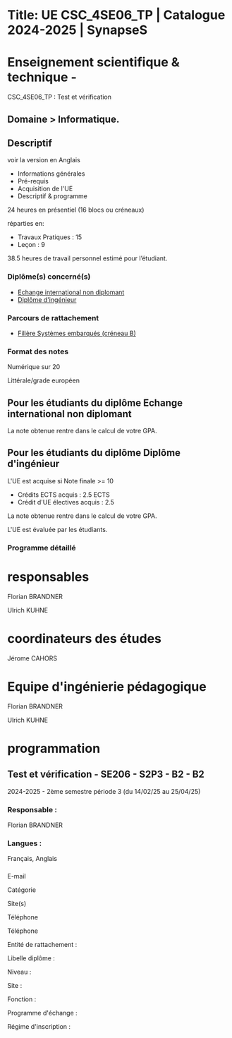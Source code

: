 # Title: UE CSC_4SE06_TP | Catalogue 2024-2025 | SynapseS

#  [ ](/catalogue/2024-2025) Enseignement scientifique & technique \-
CSC_4SE06_TP : Test et vérification

## Domaine > Informatique.

## Descriptif

voir la version en Anglais

  * Informations générales
  * Pré-requis
  * Acquisition de l'UE
  * Descriptif & programme

24 heures en présentiel (16 blocs ou créneaux)

réparties en:

  * Travaux Pratiques : 15
  * Leçon : 9

38.5 heures de travail personnel estimé pour l’étudiant.

### Diplôme(s) concerné(s)

  * [Echange international non diplomant](/catalogue/2024-2025/diplome/1/PEI-echange-international-non-diplomant)
  * [Diplôme d'ingénieur](/catalogue/2024-2025/diplome/4/ING-diplome-d-ingenieur)

### Parcours de rattachement

  * [Filière Systèmes embarqués (créneau B)](/catalogue/2024-2025/parcours/1377/SE-filiere-systemes-embarques-creneau-b)

### Format des notes

Numérique sur 20

Littérale/grade européen

## Pour les étudiants du diplôme Echange international non diplomant

La note obtenue rentre dans le calcul de votre GPA.

## Pour les étudiants du diplôme Diplôme d'ingénieur

L'UE est acquise si Note finale >= 10

  * Crédits ECTS acquis : 2.5 ECTS
  * Crédit d'UE électives acquis : 2.5

La note obtenue rentre dans le calcul de votre GPA.

L'UE est évaluée par les étudiants.

### Programme détaillé

# responsables

Florian BRANDNER

Ulrich KUHNE

# coordinateurs des études

Jérome CAHORS

# Equipe d'ingénierie pédagogique

Florian BRANDNER

Ulrich KUHNE

# programmation

## Test et vérification - SE206 - S2P3 - B2 - B2

2024-2025 - 2ème semestre période 3 (du 14/02/25 au 25/04/25)

### Responsable :

Florian BRANDNER

### Langues :

Français, Anglais

###

E-mail

Catégorie

Site(s)

Téléphone

Téléphone

Entité de rattachement :

Libelle diplôme :

Niveau :

Site :

Fonction :

Programme d'échange :

Régime d'inscription :

